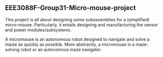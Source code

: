 ## EEE3088F-Group31-Micro-mouse-project


This project is all about designing some subassemblies for a (simplified) micro-mouse. Particularly, it entails designing and manufacturing the sensor and power modules/subsystems.

A micromouse is an autonomous robot designed to navigate and solve a maize as quickly as possible. More abstractly, a micromouse is a maze-solving robot or an autonomous maze navigator.

